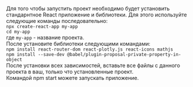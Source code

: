 Для того чтобы запустить проект необходимо будет установить стандарнтное React приложение и библиотеки. Для этого используйте следующие команды последовательно:\
`npx create-react-app my-app`\
`cd my-app`\
где `my-app` - название проекта.\
После установите библиотеки следующими командами:\
`npm install react-router-dom react-plotly.js react-icons mathjs`\
`npm install --save-dev @babel/plugin-proposal-private-property-in-object`\
После установки всех зависимостей, вставьте все файлы с данного проекта в ваш, только что установленные проект. \
Командой npm start можете запускать приложение.
